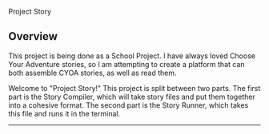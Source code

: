Project Story

## Overview

This project is being done as a School Project. I have always loved Choose Your Adventure stories, so I am attempting to create a platform that can both assemble CYOA stories, as well as read them.

Welcome to "Project Story!" This project is split between two parts. The first part is the Story Compiler, which will take story files and put them together into a cohesive format. The second part is the Story Runner, which takes this file and runs it in the terminal.

-------------------------------------------------------------------------------------------------------------------------------
